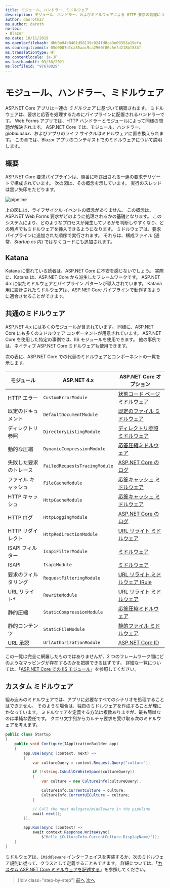 ```yaml
---
title: モジュール、ハンドラー、ミドルウェア
description: モジュール、ハンドラー、およびミドルウェアによる HTTP 要求の処理について説明します。
author: danroth27
ms.author: daroth
no-loc:
- Blazor
ms.date: 10/11/2019
ms.openlocfilehash: dbb0a94b0401d58139c024fd8ca3e00353a19efa
ms.sourcegitcommit: 05d0087dfca85aac9ca2960f86c5efd218bf833f
ms.translationtype: HT
ms.contentlocale: ja-JP
ms.lasthandoff: 03/30/2021
ms.locfileid: "97678029"
---
```

# <a name="modules-handlers-and-middleware"></a>モジュール、ハンドラー、ミドルウェア

ASP.NET Core アプリは一連の *ミドルウェア* に基づいて構築されます。 ミドルウェアは、要求と応答を処理するためにパイプラインに配置されるハンドラーです。 Web Forms アプリでは、HTTP ハンドラーとモジュールによって同様の問題が解決されます。 ASP.NET Core では、モジュール、ハンドラー、*global.asax*、およびアプリのライフ サイクルはミドルウェアに置き換えられます。 この章では、Blazor アプリのコンテキストでのミドルウェアについて説明します。

## <a name="overview"></a>概要

ASP.NET Core 要求パイプラインは、順番に呼び出される一連の要求デリゲートで構成されています。 次の図は、その概念を示しています。 実行のスレッドは黒い矢印をたどります。

![pipeline](media/middleware/request-delegate-pipeline.png)

上の図には、ライフサイクル イベントの概念がありません。 この概念は、ASP.NET Web Forms 要求がどのように処理されるかの基礎となります。 このシステムにより、どのようなプロセスが発生しているかを判断しやすくなり、どの時点でもミドルウェアを挿入できるようになります。 ミドルウェアは、要求パイプラインに追加された順序で実行されます。 それらは、構成ファイル (通常、*Startup.cs* 内) ではなくコードにも追加されます。

## <a name="katana"></a>Katana

Katana に慣れている読者は、ASP.NET Core に不安を感じないでしょう。 実際に、Katana は、ASP.NET Core から派生したフレームワークです。 ASP.NET 4.x に似たミドルウェアとパイプライン パターンが導入されています。 Katana 用に設計されたミドルウェアは、ASP.NET Core パイプラインで動作するように適合させることができます。

## <a name="common-middleware"></a>共通のミドルウェア

ASP.NET 4.x には多くのモジュールが含まれています。 同様に、ASP.NET Core にも多くのミドルウェア コンポーネントが用意されています。 ASP.NET Core を使用した特定の事例では、IIS モジュールを使用できます。 他の事例では、ネイティブ ASP.NET Core ミドルウェアも使用できます。

次の表に、ASP.NET Core での代替のミドルウェアとコンポーネントの一覧を示します。

|モジュール                 |ASP.NET 4.x           |ASP.NET Core オプション|
|-----------------------|-----------------------------|-------------------|
|HTTP エラー            |`CustomErrorModule`          |[状態コード ページ ミドルウェア](/aspnet/core/fundamentals/error-handling#usestatuscodepages)|
|既定のドキュメント       |`DefaultDocumentModule`      |[既定のファイル ミドルウェア](/aspnet/core/fundamentals/static-files#serve-a-default-document)|
|ディレクトリ参照     |`DirectoryListingModule`     |[ディレクトリ参照ミドルウェア](/aspnet/core/fundamentals/static-files#enable-directory-browsing)|
|動的な圧縮    |`DynamicCompressionModule`   |[応答圧縮ミドルウェア](/aspnet/core/performance/response-compression)|
|失敗した要求のトレース|`FailedRequestsTracingModule`|[ASP.NET Core のログ](/aspnet/core/fundamentals/logging/index#tracesource-provider)|
|ファイル キャッシュ           |`FileCacheModule`            |[応答キャッシュ ミドルウェア](/aspnet/core/performance/caching/middleware)|
|HTTP キャッシュ           |`HttpCacheModule`            |[応答キャッシュ ミドルウェア](/aspnet/core/performance/caching/middleware)|
|HTTP ログ           |`HttpLoggingModule`          |[ASP.NET Core のログ](/aspnet/core/fundamentals/logging/index)|
|HTTP リダイレクト       |`HttpRedirectionModule`      |[URL リライト ミドルウェア](/aspnet/core/fundamentals/url-rewriting)|
|ISAPI フィルター          |`IsapiFilterModule`          |[ミドルウェア](/aspnet/core/fundamentals/middleware/index)|
|ISAPI                  |`IsapiModule`                |[ミドルウェア](/aspnet/core/fundamentals/middleware/index)|
|要求のフィルタリング      |`RequestFilteringModule`     |[URL リライト ミドルウェア IRule](/aspnet/core/fundamentals/url-rewriting#irule-based-rule)|
|URL リライト&#8224;   |`RewriteModule`              |[URL リライト ミドルウェア](/aspnet/core/fundamentals/url-rewriting)|
|静的圧縮     |`StaticCompressionModule`    |[応答圧縮ミドルウェア](/aspnet/core/performance/response-compression)|
|静的コンテンツ         |`StaticFileModule`           |[静的ファイル ミドルウェア](/aspnet/core/fundamentals/static-files)|
|URL 承認      |`UrlAuthorizationModule`     |[ASP.NET Core ID](/aspnet/core/security/authentication/identity)|

この一覧は完全に網羅したものではありませんが、2 つのフレームワーク間にどのようなマッピングが存在するのかを把握できるはずです。 詳細な一覧については、「[ASP.NET Core での IIS モジュール](/aspnet/core/host-and-deploy/iis/modules)」を参照してください。

## <a name="custom-middleware"></a>カスタム ミドルウェア

組み込みのミドルウェアでは、アプリに必要なすべてのシナリオを処理することはできません。 そのような場合は、独自のミドルウェアを作成することが理にかなっています。 ミドルウェアを定義する方法は複数ありますが、最も簡単なのは単純な委任です。 クエリ文字列からカルチャ要求を受け取る次のミドルウェアを考えます。

```csharp
public class Startup
{
    public void Configure(IApplicationBuilder app)
    {
        app.Use(async (context, next) =>
        {
            var cultureQuery = context.Request.Query["culture"];

            if (!string.IsNullOrWhiteSpace(cultureQuery))
            {
                var culture = new CultureInfo(cultureQuery);

                CultureInfo.CurrentCulture = culture;
                CultureInfo.CurrentUICulture = culture;
            }

            // Call the next delegate/middleware in the pipeline
            await next();
        });

        app.Run(async (context) =>
            await context.Response.WriteAsync(
                $"Hello {CultureInfo.CurrentCulture.DisplayName}"));
    }
}
```

ミドルウェアは、`IMiddleware` インターフェイスを実装するか、次のミドルウェア規則に従って、クラスとして定義することもできます。 詳細については、「[カスタム ASP.NET Core ミドルウェアを記述する](/aspnet/core/fundamentals/middleware/write)」を参照してください。

>[!div class="step-by-step"]
>[前へ](data.md)
>[次へ](config.md)
